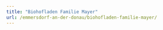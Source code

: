```yaml
---
title: "Biohofladen Familie Mayer"
url: /emmersdorf-an-der-donau/biohofladen-familie-mayer/
---
```

